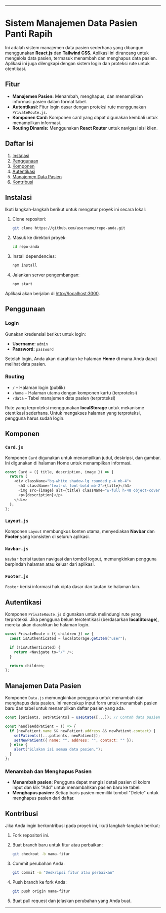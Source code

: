 
---

# **Sistem Manajemen Data Pasien Panti Rapih**

Ini adalah sistem manajemen data pasien sederhana yang dibangun menggunakan **React.js** dan **Tailwind CSS**. Aplikasi ini dirancang untuk mengelola data pasien, termasuk menambah dan menghapus data pasien. Aplikasi ini juga dilengkapi dengan sistem login dan proteksi rute untuk otentikasi.

## **Fitur**

- **Manajemen Pasien:** Menambah, menghapus, dan menampilkan informasi pasien dalam format tabel.
- **Autentikasi:** Fitur login dasar dengan proteksi rute menggunakan `PrivateRoute.js`.
- **Komponen Card:** Komponen card yang dapat digunakan kembali untuk menampilkan informasi.
- **Routing Dinamis:** Menggunakan **React Router** untuk navigasi sisi klien.

## **Daftar Isi**

1. [Instalasi](#instalasi)
2. [Penggunaan](#penggunaan)
3. [Komponen](#komponen)
4. [Autentikasi](#autentikasi)
5. [Manajemen Data Pasien](#manajemen-data-pasien)
6. [Kontribusi](#kontribusi)

## **Instalasi**

Ikuti langkah-langkah berikut untuk mengatur proyek ini secara lokal:

1. Clone repositori:
   ```bash
   git clone https://github.com/username/repo-anda.git
   ```

2. Masuk ke direktori proyek:
   ```bash
   cd repo-anda
   ```

3. Install dependencies:
   ```bash
   npm install
   ```

4. Jalankan server pengembangan:
   ```bash
   npm start
   ```

Aplikasi akan berjalan di [http://localhost:3000](http://localhost:3000).

## **Penggunaan**

### **Login**

Gunakan kredensial berikut untuk login:

- **Username:** `admin`
- **Password:** `password`

Setelah login, Anda akan diarahkan ke halaman **Home** di mana Anda dapat melihat data pasien.

### **Routing**

- `/` – Halaman login (publik)
- `/home` – Halaman utama dengan komponen kartu (terproteksi)
- `/data` – Tabel manajemen data pasien (terproteksi)

Rute yang terproteksi menggunakan **localStorage** untuk mekanisme otentikasi sederhana. Untuk mengakses halaman yang terproteksi, pengguna harus sudah login.

## **Komponen**

### **`Card.js`**

Komponen `Card` digunakan untuk menampilkan judul, deskripsi, dan gambar. Ini digunakan di halaman Home untuk menampilkan informasi.

```js
const Card = ({ title, description, image }) => {
  return (
    <div className="bg-white shadow-lg rounded p-4 mb-4">
      <h3 className="text-xl font-bold mb-2">{title}</h3>
      <img src={image} alt={title} className="w-full h-48 object-cover rounded mb-4" />
      <p>{description}</p>
    </div>
  );
};
```

### **`Layout.js`**

Komponen `Layout` membungkus konten utama, menyediakan **Navbar** dan **Footer** yang konsisten di seluruh aplikasi.

### **`Navbar.js`**

`Navbar` berisi tautan navigasi dan tombol logout, memungkinkan pengguna berpindah halaman atau keluar dari aplikasi.

### **`Footer.js`**

`Footer` berisi informasi hak cipta dasar dan tautan ke halaman lain.

## **Autentikasi**

Komponen `PrivateRoute.js` digunakan untuk melindungi rute yang terproteksi. Jika pengguna belum terotentikasi (berdasarkan **localStorage**), mereka akan diarahkan ke halaman login.

```js
const PrivateRoute = ({ children }) => {
  const isAuthenticated = localStorage.getItem("user");

  if (!isAuthenticated) {
    return <Navigate to="/" />;
  }

  return children;
};
```

## **Manajemen Data Pasien**

Komponen `Data.js` memungkinkan pengguna untuk menambah dan menghapus data pasien. Ini mencakup input form untuk menambah pasien baru dan tabel untuk menampilkan daftar pasien yang ada.

```js
const [patients, setPatients] = useState([...]); // Contoh data pasien

const handleAddPatient = () => {
  if (newPatient.name && newPatient.address && newPatient.contact) {
    setPatients([...patients, newPatient]);
    setNewPatient({ name: "", address: "", contact: "" });
  } else {
    alert("Silakan isi semua data pasien.");
  }
};
```

### **Menambah dan Menghapus Pasien**

- **Menambah pasien:** Pengguna dapat mengisi detail pasien di kolom input dan klik "Add" untuk menambahkan pasien baru ke tabel.
- **Menghapus pasien:** Setiap baris pasien memiliki tombol "Delete" untuk menghapus pasien dari daftar.

## **Kontribusi**

Jika Anda ingin berkontribusi pada proyek ini, ikuti langkah-langkah berikut:

1. Fork repositori ini.
2. Buat branch baru untuk fitur atau perbaikan:
   ```bash
   git checkout -b nama-fitur
   ```

3. Commit perubahan Anda:
   ```bash
   git commit -m "Deskripsi fitur atau perbaikan"
   ```

4. Push branch ke fork Anda:
   ```bash
   git push origin nama-fitur
   ```

5. Buat pull request dan jelaskan perubahan yang Anda buat.

---